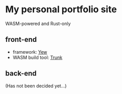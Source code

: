 # My personal portfolio site
WASM-powered and Rust-only


## front-end
- framework: [Yew](https://github.com/yewstack/yew)
- WASM build tool: [Trunk](https://github.com/thedodd/trunk)

## back-end
(Has not been decided yet...)